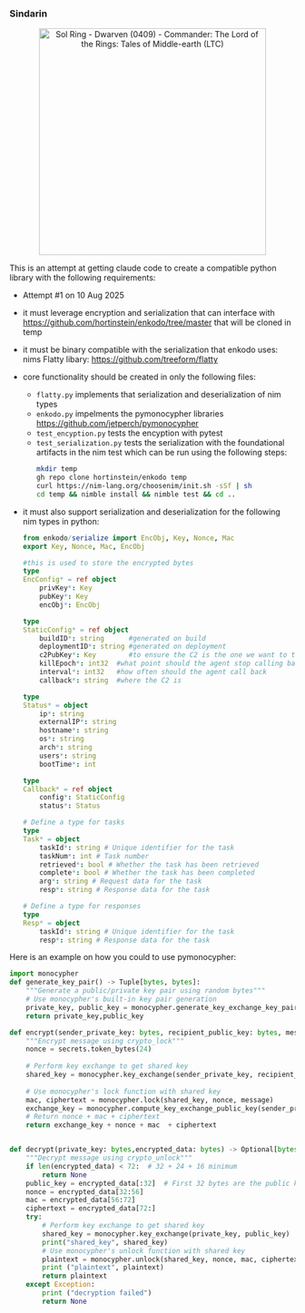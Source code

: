### Sindarin

<div align="center">
  <img src="https://tcgplayer-cdn.tcgplayer.com/product/488291_in_1000x1000.jpg" width="400" alt="Sol Ring - Dwarven (0409) - Commander: The Lord of the Rings: Tales of Middle-earth (LTC)">
</div>

This is an attempt at getting claude code to create a compatible python library with the following requirements: 

- Attempt #1 on 10 Aug 2025

- it must leverage encryption and serialization that can interface with https://github.com/hortinstein/enkodo/tree/master that will be cloned in temp
- it must be binary compatible with the serialization that enkodo uses: nims Flatty libary: https://github.com/treeform/flatty
- core functionality should be created in only the following files:
  - ```flatty.py``` implements that serialization and deserialization of nim types
  - ```enkodo.py``` impelments the pymonocypher libraries https://github.com/jetperch/pymonocypher 
  - ```test_encyption.py``` tests the encyption with pytest
  - ```test_serialization.py``` tests the serialization with the foundational artifacts in the nim test which can be run using the following steps: 
    ``` sh
    mkdir temp
    gh repo clone hortinstein/enkodo temp
    curl https://nim-lang.org/choosenim/init.sh -sSf | sh
    cd temp && nimble install && nimble test && cd ..
    ```
- it must also support serialization and deserialization for the following nim types in python:

    ``` nim
    from enkodo/serialize import EncObj, Key, Nonce, Mac
    export Key, Nonce, Mac, EncObj

    #this is used to store the encrypted bytes
    type
    EncConfig* = ref object
        privKey*: Key
        pubKey*: Key
        encObj*: EncObj

    type
    StaticConfig* = ref object
        buildID*: string      #generated on build
        deploymentID*: string #generated on deployment
        c2PubKey*: Key        #to ensure the C2 is the one we want to talk to 
        killEpoch*: int32  #what point should the agent stop calling back and delete
        interval*: int32   #how often should the agent call back
        callback*: string  #where the C2 is 

    type 
    Status* = object
        ip*: string
        externalIP*: string
        hostname*: string
        os*: string
        arch*: string
        users*: string
        bootTime*: int

    type
    Callback* = ref object
        config*: StaticConfig
        status*: Status

    # Define a type for tasks
    type 
    Task* = object
        taskId*: string # Unique identifier for the task
        taskNum*: int # Task number
        retrieved*: bool # Whether the task has been retrieved
        complete*: bool # Whether the task has been completed
        arg*: string # Request data for the task
        resp*: string # Response data for the task

    # Define a type for responses
    type
    Resp* = object
        taskId*: string # Unique identifier for the task
        resp*: string # Response data for the task
    ``` 


Here is an example on how you could to use pymonocypher:

``` python
import monocypher
def generate_key_pair() -> Tuple[bytes, bytes]:
    """Generate a public/private key pair using random bytes"""
    # Use monocypher's built-in key pair generation
    private_key, public_key = monocypher.generate_key_exchange_key_pair()
    return private_key,public_key

def encrypt(sender_private_key: bytes, recipient_public_key: bytes, message: bytes, ) -> bytes:
    """Encrypt message using crypto_lock"""
    nonce = secrets.token_bytes(24)
    
    # Perform key exchange to get shared key
    shared_key = monocypher.key_exchange(sender_private_key, recipient_public_key)
    
    # Use monocypher's lock function with shared key
    mac, ciphertext = monocypher.lock(shared_key, nonce, message)
    exchange_key = monocypher.compute_key_exchange_public_key(sender_private_key)
    # Return nonce + mac + ciphertext
    return exchange_key + nonce + mac  + ciphertext


def decrypt(private_key: bytes,encrypted_data: bytes) -> Optional[bytes]:
    """Decrypt message using crypto_unlock"""
    if len(encrypted_data) < 72:  # 32 + 24 + 16 minimum
        return None
    public_key = encrypted_data[:32]  # First 32 bytes are the public key
    nonce = encrypted_data[32:56]
    mac = encrypted_data[56:72]
    ciphertext = encrypted_data[72:]
    try:
        # Perform key exchange to get shared key
        shared_key = monocypher.key_exchange(private_key, public_key)
        print("shared_key", shared_key)
        # Use monocypher's unlock function with shared key
        plaintext = monocypher.unlock(shared_key, nonce, mac, ciphertext)
        print ("plaintext", plaintext)
        return plaintext
    except Exception:
        print ("decryption failed")
        return None
```

